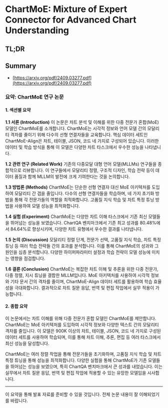 # ChartMoE: Mixture of Expert Connector for Advanced Chart Understanding
## TL;DR
## Summary
- [https://arxiv.org/pdf/2409.03277.pdf](https://arxiv.org/pdf/2409.03277.pdf)

### 요약: ChartMoE 연구 논문

#### 1. 섹션별 요약

**1.1 서론 (Introduction)**
이 논문은 차트 분석 및 이해를 위한 다중 전문가 혼합(MoE) 모델인 ChartMoE를 소개합니다. ChartMoE는 시각적 정보와 언어 모델 간의 모달리티 격차를 줄이기 위해 다수의 선형 연결자들을 교육합니다. 핵심 데이터 세트인 ChartMoE-Align은 차트, 테이블, JSON, 코드 네 가지로 구성되어 있습니다. 이러한 데이터 및 학습 방식을 통해 이 모델은 다양한 차트 타스크에서 우수한 성능을 나타냅니다.

**1.2 관련 연구 (Related Work)**
기존의 다중모달 대형 언어 모델(MLLMs) 연구들을 종합적으로 리뷰합니다. 이 연구들에서 모달리티 정렬, 구조적 디자인, 학습 전략 등이 데이터 품질과 함께 MLLM의 발전에 크게 기여한다는 것을 논의합니다.

**1.3 방법론 (Methods)**
ChartMoE는 단순한 선형 연결자 대신 MoE 아키텍처를 도입하여 모달리티 간 갭을 줄입니다. 다수의 선형 연결자들을 학습하며, 네 가지 초기화 방법을 통해 각 전문가들의 역할을 최적화합니다. 고품질 지식 학습 및 차트 특정 튜닝 방법을 사용하여 모델 성능을 최적화합니다.

**1.4 실험 (Experiment)**
ChartMoE는 다양한 차트 이해 타스크에서 기존 최신 모델들을 뛰어넘는 성능을 보였습니다. ChartQA 벤치마크에서 기존 최고 성과를 80.48%에서 84.64%로 향상시키며, 다양한 차트 유형에서 우수한 결과를 나타냅니다.

**1.5 논의 (Discussion)**
모달리티 정렬 단계, 전문가 선택, 고품질 지식 학습, 차트 특정 튜닝 등 여러 학습 전략들 간의 효과를 분석합니다. 이를 통해 ChartMoE의 성과와 그 원인을 심층 분석합니다. 다양한 하이퍼파라미터 설정과 학습 전략이 모델 성능에 미치는 영향을 점검합니다.

**1.6 결론 (Conclusion)**
ChartMoE는 복잡한 차트 이해 및 추론을 위한 다중 전문가, 다중 정렬, 지시 튜닝을 결합한 MLLM입니다. MoE 아키텍처를 사용하여 시각적 정보와 기타 문서 간의 격차를 줄이며, ChartMoE-Align 데이터 세트를 활용하여 학습 효율성을 극대화합니다. 결과적으로 차트 질문 응답, 번역 및 편집 작업에서 실무 적용이 가능합니다.

#### 2. 종합 요약

이 논문에서는 차트 이해를 위해 다중 전문가 혼합 모델인 ChartMoE를 제안합니다. ChartMoE는 MoE 아키텍처를 도입하여 시각적 정보와 다양한 텍스트 간의 모달리티 격차를 줄입니다. 이 모델은 900K 이상의 차트, 테이블, JSON, 코드 네 가지로 구성된 데이터 세트를 사용하여 학습되며, 이를 통해 차트 이해, 추론, 편집 등 여러 타스크에서 최신 성능을 달성합니다. 

ChartMoE는 여러 정렬 작업을 통해 전문가들을 초기화하며, 고품질 지식 학습 및 차트 특정 튜닝을 통해 성능을 최적화합니다. 다양한 실험을 통해 ChartMoE가 기존 모델들을 뛰어넘는 성능을 보였으며, 특히 ChartQA 벤치마크에서 큰 성과를 내었습니다. 이는 실무에서 차트 질문 응답, 번역 및 편집 작업에 적용할 수 있는 유망한 모델임을 시사합니다.

---

이 요약을 통해 발표 자료를 준비할 수 있을 것입니다. 전체 논문 내용이 잘 이해되었기를 바랍니다.